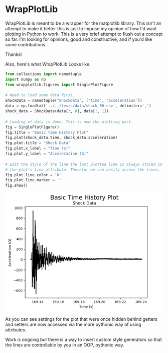 # WrapPlotLib

WrapPlotLib is meant to be a wrapper for the matplotlib library. 
This isn't an attempt to make it better this is just to impose my 
opinion of how I'd want plotting in Python to work. This is a very brief
attempt to flush out a concept so far. I'm looking for opinions, good
and constructive, and if you'd like some contributions. 

Thanks!

Also, here's what WrapPlotLib Looks like. 

```python
from collections import namedtuple
import numpy as np
from wrapplotlib.figures import SinglePlotFigure

# Need to load some data first.
ShockData = namedtuple("ShockData", ['time', 'acceleration'])
data = np.loadtxt('../../tests/data/shock_00.csv', delimiter=',')
shock_data = ShockData(data[:, 0], data[:, 1])

# Loading of data is done. This is now the plotting part.
fig = SinglePlotFigure()
fig.title = "Basic Time History Plot"
fig.plot(shock_data.time, shock_data.acceleration)
fig.plot.title = "Shock Data"
fig.plot.x_label = "Time (s)"
fig.plot.y_label = "Acceleration (G)"

# Edit the style of the line the last plotted line is always stored in
# the plot's line attribute. Therefor we can easily access the lines.
fig.plot.line.color = 'k'
fig.plot.line.marker = ''
fig.show()
```

![Basic Plot](https://raw.githubusercontent.com/EmilianoJordan/WrapPlotLib/master/examples/single_plot_figures/images/line_styles_after_plotting.png)


As you can see settings for the plot that were once hidden behind
getters and setters are now accessed via the more pythonic way of using
attributes.

Work is ongoing but there is a way to insert custom style generators
so that the lines are controllable by you in an OOP, pythonic way.